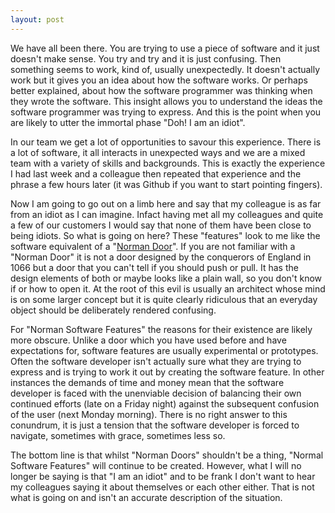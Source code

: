 ```yaml
---
layout: post
---
```


We have all been there.  You are trying to use a piece of software and it just doesn't make sense.  You try and try and it is just confusing.  Then something seems to work, kind of, usually unexpectedly.  It doesn't actually work but it gives you an idea about how the software works.  Or perhaps better explained, about how the software programmer was thinking when they wrote the software.  This insight allows you to understand the ideas the software programmer was trying to express.  And this is the point when you are likely to utter the immortal phase "Doh! I am an idiot".

In our team we get a lot of opportunities to savour this experience.  There is a lot of software, it all interacts in unexpected ways and we are a mixed team with a variety of skills and backgrounds.  This is exactly the experience I had last week and a colleague then repeated that experience and the phrase a few hours later (it was Github if you want to start pointing fingers).

Now I am going to go out on a limb here and say that my colleague is as far from an idiot as I can imagine.  Infact having met all my colleagues and quite a few of our customers I would say that none of them have been close to being idiots.  So what is going on here?  These "features" look to me like the software equivalent of a "[Norman Door](https://99percentinvisible.org/article/norman-doors-dont-know-whether-push-pull-blame-design/)".  If you are not familiar with a "Norman Door" it is not a door designed by the conquerors of England in 1066 but a door that you can't tell if you should push or pull.  It has the design elements of both or maybe looks like a plain wall, so you don't know if or how to open it.  At the root of this evil is usually an architect whose mind is on some larger concept but it is quite clearly ridiculous that an everyday object should be deliberately rendered confusing.

For "Norman Software Features" the reasons for their existence are likely more obscure.  Unlike a door which you have used before and have expectations for, software features are usually experimental or prototypes.  Often the software developer isn't actually sure what they are trying to express and is trying to work it out by creating the software feature.  In other instances the demands of time and money mean that the software developer is faced with the unenviable decision of balancing their own continued efforts (late on a Friday night) against the subsequent confusion of the user (next Monday morning).  There is no right answer to this conundrum, it is just a tension that the software developer is forced to navigate, sometimes with grace, sometimes less so.

The bottom line is that whilst "Norman Doors" shouldn't be a thing, "Normal Software Features" will continue to be created.  However, what I will no longer be saying is that "I am an idiot" and to be frank I don't want to hear my colleagues saying it about themselves or each other either.  That is not what is going on and isn't an accurate description of the situation.
